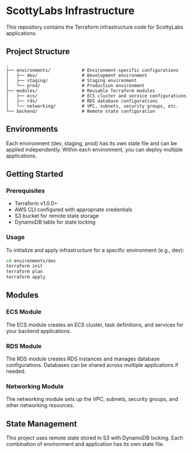 # ScottyLabs Infrastructure

This repository contains the Terraform infrastructure code for ScottyLabs applications.

## Project Structure

```
.
├── environments/            # Environment-specific configurations
│   ├── dev/                 # Development environment
│   ├── staging/             # Staging environment
│   └── prod/                # Production environment
├── modules/                 # Reusable Terraform modules
│   ├── ecs/                 # ECS cluster and service configurations
│   ├── rds/                 # RDS database configurations
│   └── networking/          # VPC, subnets, security groups, etc.
└── backend/                 # Remote state configuration
```

## Environments

Each environment (dev, staging, prod) has its own state file and can be applied independently. Within each environment, you can deploy multiple applications.

## Getting Started

### Prerequisites

- Terraform v1.0.0+
- AWS CLI configured with appropriate credentials
- S3 bucket for remote state storage
- DynamoDB table for state locking

### Usage

To initialize and apply infrastructure for a specific environment (e.g., dev):

```bash
cd environments/dev
terraform init
terraform plan
terraform apply
```

## Modules

### ECS Module

The ECS module creates an ECS cluster, task definitions, and services for your backend applications.

### RDS Module

The RDS module creates RDS instances and manages database configurations. Databases can be shared across multiple applications if needed.

### Networking Module

The networking module sets up the VPC, subnets, security groups, and other networking resources.

## State Management

This project uses remote state stored in S3 with DynamoDB locking. Each combination of environment and application has its own state file.
